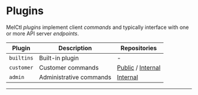 # Plugins

MelCtl _plugins_ implement client _commands_ and typically interface with one
or more API server _endpoints_.

| Plugin     | Description             | Repositories                                                              |
| ---------- | ----------------------- | ------------------------------------------------------------------------- |
| `builtins` | Built-in plugin         | -                                                                         |
| `customer` | Customer commands       | [Public][plugins-customer-public] / [Internal][plugins-customer-internal] |
| `admin`    | Administrative commands | [Internal][plugins-admin-internal]                                        |

---

[plugins-customer-public]: https://github.com/LuxProvide/melctl-client-plugins-customer
[plugins-customer-internal]: https://gitlab.lxp.lu/lxp-hpc/IaC/meluxina/melctl-client-plugins/customer
[plugins-admin-internal]: https://gitlab.lxp.lu/lxp-hpc/IaC/meluxina/melctl-client-plugins/admin
